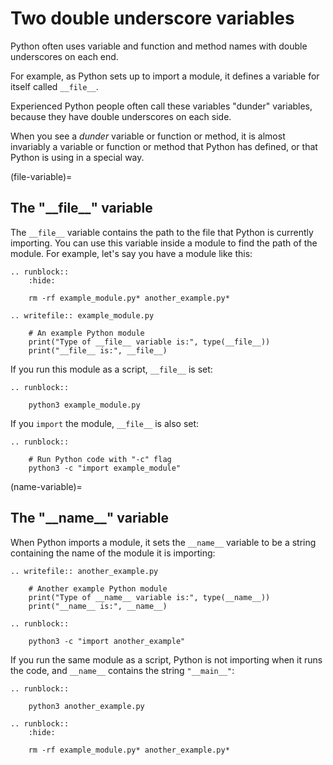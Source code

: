 # Two double underscore variables

Python often uses variable and function and method names with double
underscores on each end.

For example, as Python sets up to import a module, it defines a variable for
itself called `__file__`.

Experienced Python people often call these variables "dunder" variables,
because they have double underscores on each side.

When you see a *dunder* variable or function or method, it is almost
invariably a variable or function or method that Python has defined, or that
Python is using in a special way.

(file-variable)=

## The "\_\_file\_\_" variable

The `__file__` variable contains the path to the file that Python is
currently importing.  You can use this variable inside a module to find the
path of the module.  For example, let's say you have a module like this:

```{eval-rst}
.. runblock::
    :hide:

    rm -rf example_module.py* another_example.py*
```

```{eval-rst}
.. writefile:: example_module.py

    # An example Python module
    print("Type of __file__ variable is:", type(__file__))
    print("__file__ is:", __file__)
```

If you run this module as a script, `__file__` is set:

```{eval-rst}
.. runblock::

    python3 example_module.py
```

If you `import` the module, `__file__` is also set:

```{eval-rst}
.. runblock::

    # Run Python code with "-c" flag
    python3 -c "import example_module"
```

(name-variable)=

## The "\_\_name\_\_" variable

When Python imports a module, it sets the `__name__` variable to be a string
containing the name of the module it is importing:

```{eval-rst}
.. writefile:: another_example.py

    # Another example Python module
    print("Type of __name__ variable is:", type(__name__))
    print("__name__ is:", __name__)
```

```{eval-rst}
.. runblock::

    python3 -c "import another_example"
```

If you run the same module as a script, Python is not importing when it runs
the code, and `__name__` contains the string `"__main__"`:

```{eval-rst}
.. runblock::

    python3 another_example.py
```

```{eval-rst}
.. runblock::
    :hide:

    rm -rf example_module.py* another_example.py*
```
